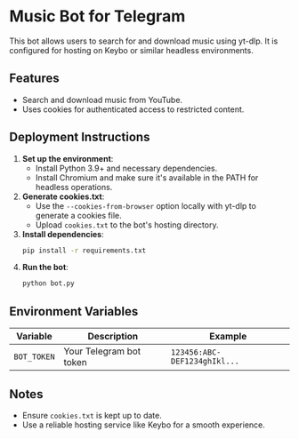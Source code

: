 
# Music Bot for Telegram

This bot allows users to search for and download music using yt-dlp. It is configured for hosting on Keybo or similar headless environments.

## Features
- Search and download music from YouTube.
- Uses cookies for authenticated access to restricted content.

## Deployment Instructions
1. **Set up the environment**:
    - Install Python 3.9+ and necessary dependencies.
    - Install Chromium and make sure it's available in the PATH for headless operations.
2. **Generate cookies.txt**:
    - Use the `--cookies-from-browser` option locally with yt-dlp to generate a cookies file.
    - Upload `cookies.txt` to the bot's hosting directory.
3. **Install dependencies**:
    ```bash
    pip install -r requirements.txt
    ```
4. **Run the bot**:
    ```bash
    python bot.py
    ```

## Environment Variables
| Variable   | Description                       | Example                      |
|------------|-----------------------------------|------------------------------|
| `BOT_TOKEN`| Your Telegram bot token          | `123456:ABC-DEF1234ghIkl...` |

## Notes
- Ensure `cookies.txt` is kept up to date.
- Use a reliable hosting service like Keybo for a smooth experience.
